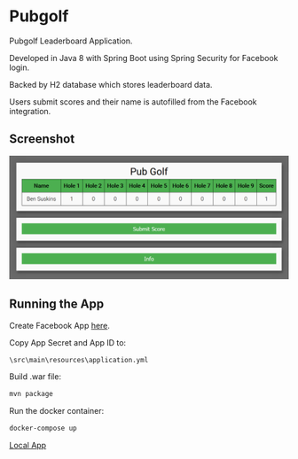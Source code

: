 # Pubgolf
Pubgolf Leaderboard Application.

Developed in Java 8 with Spring Boot using Spring Security for Facebook login.

Backed by H2 database which stores leaderboard data.

Users submit scores and their name is autofilled from the Facebook integration.

## Screenshot
![alt text](docs/pubgolf.png?raw=true "PubGolf")

## Running the App
Create Facebook App [here](https://developers.facebook.com/).

Copy App Secret and App ID to:

```bash
\src\main\resources\application.yml
```

Build .war file:

```bash
mvn package
```

Run the docker container:

```bash
docker-compose up
```

[Local App](http://localhost/)

